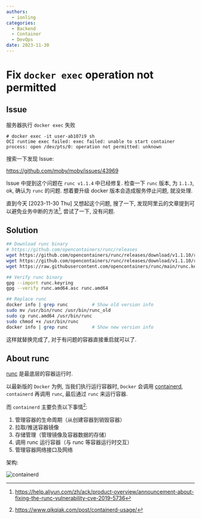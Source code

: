 ```yaml
---
authors:
  - ionling
categories:
  - Backend
  - Container
  - DevOps
date: 2023-11-30
---
```


# Fix `docker exec` operation not permitted

## Issue

服务器执行 `docker exec` 失败

```
# docker exec -it user-ab107i9 sh
OCI runtime exec failed: exec failed: unable to start container process: open /dev/pts/0: operation not permitted: unknown
```

搜索一下发现 Issue:

https://github.com/moby/moby/issues/43969

Issue 中提到这个问题在 `runc v1.1.4` 中已经修复.
检查一下 `runc` 版本, 为 `1.1.3`, ok, 确认为 `runc` 的问题.
想着要升级 docker 版本会造成服务停止问题, 就没处理.

直到今天 [2023-11-30 Thu] 又想起这个问题,
搜了一下, 发现阿里云的文章提到可以避免业务中断的方法[^aliyun], 尝试了一下, 没有问题.

## Solution

```sh
## Download runc binary
# https://github.com/opencontainers/runc/releases
wget https://github.com/opencontainers/runc/releases/download/v1.1.10/runc.amd64
wget https://github.com/opencontainers/runc/releases/download/v1.1.10/runc.amd64.asc
wget https://raw.githubusercontent.com/opencontainers/runc/main/runc.keyring

## Verify runc binary
gpg --import runc.keyring
gpg --verify runc.amd64.asc runc.amd64

## Replace runc
docker info | grep runc         # Show old version info
sudo mv /usr/bin/runc /usr/bin/runc_old
sudo cp runc.amd64 /usr/bin/runc
sudo chmod +x /usr/bin/runc
docker info | grep runc         # Show new version info
```

这样就替换完成了, 对于有问题的容器直接重启就可以了.

## About runc

[runc] 是最底层的容器运行时.

以最新版的 `Docker` 为例, 当我们执行运行容器时, `Docker` 会调用 [containerd],
`containerd` 再调用 `runc`, 最后通过 `runc` 来运行容器.

而 `containerd` 主要负责以下事情[^qikqiak]:

1. 管理容器的生命周期（从创建容器到销毁容器）
2. 拉取/推送容器镜像
3. 存储管理（管理镜像及容器数据的存储）
4. 调用 runc 运行容器（与 runc 等容器运行时交互）
5. 管理容器网络接口及网络

架构:

![containerd](https://github.com/adobaai/adobaai.github.io/assets/20399569/a63c250c-127a-4134-8c89-1dd7b2fd8711)

[containerd]: https://containerd.io/
[runc]: https://github.com/opencontainers/runc

[^aliyun]: https://help.aliyun.com/zh/ack/product-overview/announcement-about-fixing-the-runc-vulnerability-cve-2019-5736
[^qikqiak]: https://www.qikqiak.com/post/containerd-usage/
